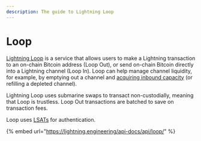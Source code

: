 ```yaml
---
description: The guide to Lightning Loop
---
```


# Loop

[Lightning Loop](https://lightning.engineering/posts/2020-02-05-loop-beta/) is a service that allows users to make a Lightning transaction to an on-chain Bitcoin address (Loop Out), or send on-chain Bitcoin directly into a Lightning channel (Loop In). Loop can help manage channel liquidity, for example, by emptying out a channel and [acquiring inbound capacity](../../the-lightning-network/liquidity/how-to-get-inbound-capacity-on-the-lightning-network.md) (or refilling a depleted channel).

Lightning Loop uses submarine swaps to transact non-custodially, meaning that Loop is trustless. Loop Out transactions are batched to save on transaction fees.

Loop uses [LSATs](https://lsat.tech/) for authentication.

{% embed url="https://lightning.engineering/api-docs/api/loop/" %}
